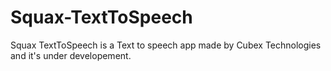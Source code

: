 # Squax-TextToSpeech
Squax TextToSpeech is a Text to speech app made by Cubex Technologies and it's under developement.
